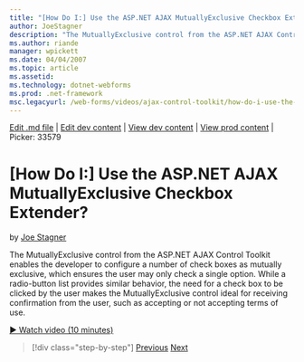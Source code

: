 ```yaml
---
title: "[How Do I:] Use the ASP.NET AJAX MutuallyExclusive Checkbox Extender? | Microsoft Docs"
author: JoeStagner
description: "The MutuallyExclusive control from the ASP.NET AJAX Control Toolkit enables the developer to configure a number of check boxes as mutually exclusive, which e..."
ms.author: riande
manager: wpickett
ms.date: 04/04/2007
ms.topic: article
ms.assetid: 
ms.technology: dotnet-webforms
ms.prod: .net-framework
msc.legacyurl: /web-forms/videos/ajax-control-toolkit/how-do-i-use-the-aspnet-ajax-mutuallyexclusive-checkbox-extender
---
```

[Edit .md file](C:\Projects\msc\dev\Msc.Www\Web.ASP\App_Data\github\web-forms\videos\ajax-control-toolkit\how-do-i-use-the-aspnet-ajax-mutuallyexclusive-checkbox-extender.md) | [Edit dev content](http://www.aspdev.net/umbraco#/content/content/edit/26556) | [View dev content](http://docs.aspdev.net/tutorials/web-forms/videos/ajax-control-toolkit/how-do-i-use-the-aspnet-ajax-mutuallyexclusive-checkbox-extender.html) | [View prod content](http://www.asp.net/web-forms/videos/ajax-control-toolkit/how-do-i-use-the-aspnet-ajax-mutuallyexclusive-checkbox-extender) | Picker: 33579

[How Do I:] Use the ASP.NET AJAX MutuallyExclusive Checkbox Extender?
====================
by [Joe Stagner](https://github.com/JoeStagner)

The MutuallyExclusive control from the ASP.NET AJAX Control Toolkit enables the developer to configure a number of check boxes as mutually exclusive, which ensures the user may only check a single option. While a radio-button list provides similar behavior, the need for a check box to be clicked by the user makes the MutuallyExclusive control ideal for receiving confirmation from the user, such as accepting or not accepting terms of use.

[&#9654; Watch video (10 minutes)](https://channel9.msdn.com/Blogs/ASP-NET-Site-Videos/how-do-i-use-the-aspnet-ajax-mutuallyexclusive-checkbox-extender)

>[!div class="step-by-step"] [Previous](how-do-i-use-the-aspnet-ajax-maskededit-controls.md) [Next](how-do-i-use-the-aspnet-ajax-nobot-control.md)